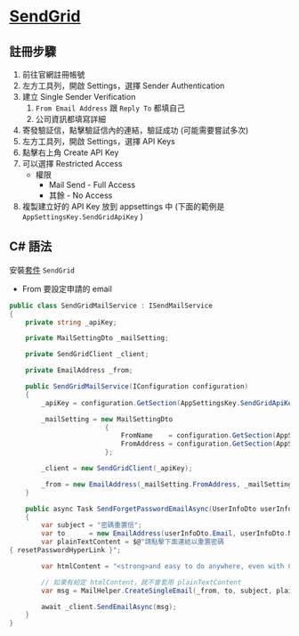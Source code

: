 # [SendGrid](https://app.sendgrid.com/)

## 註冊步驟

1. 前往官網註冊帳號
1. 左方工具列，開啟 Settings，選擇 Sender Authentication
1. 建立 Single Sender Verification
    1. `From Email Address` 跟 `Reply To` 都填自己
    1. 公司資訊都填寫詳細
1. 寄發驗証信，點擊驗証信內的連結，驗証成功 (可能需要嘗試多次)
1. 左方工具列，開啟 Settings，選擇 API Keys
1. 點擊右上角 Create API Key
1. 可以選擇 Restricted Access
    - 權限
        - Mail Send - Full Access
        - 其餘 - No Access
1. 複製建立好的 API Key 放到 appsettings 中 (下面的範例是 `AppSettingsKey.SendGridApiKey` )

## C# 語法

安裝[套件](https://github.com/sendgrid/sendgrid-csharp#prerequisites) `SendGrid`

-   From 要設定申請的 email

```csharp
public class SendGridMailService : ISendMailService
{
    private string _apiKey;

    private MailSettingDto _mailSetting;

    private SendGridClient _client;

    private EmailAddress _from;

    public SendGridMailService(IConfiguration configuration)
    {
        _apiKey = configuration.GetSection(AppSettingsKey.SendGridApiKey).Value;

        _mailSetting = new MailSettingDto
                        {
                            FromName    = configuration.GetSection(AppSettingsKey.MailFromName).Value,
                            FromAddress = configuration.GetSection(AppSettingsKey.MailFromAddress).Value,
                        };

        _client = new SendGridClient(_apiKey);

        _from = new EmailAddress(_mailSetting.FromAddress, _mailSetting.FromName);
    }

    public async Task SendForgetPasswordEmailAsync(UserInfoDto userInfoDto, string resetPasswordHyperLink)
    {
        var subject = "密碼重置信";
        var to      = new EmailAddress(userInfoDto.Email, userInfoDto.Name);
        var plainTextContent = $@"請點擊下面連結以重置密碼
{ resetPasswordHyperLink }";

        var htmlContent = "<strong>and easy to do anywhere, even with C#</strong>";

        // 如果有給定 htmlContent，就不會套用 plainTextContent
        var msg = MailHelper.CreateSingleEmail(_from, to, subject, plainTextContent, htmlContent);

        await _client.SendEmailAsync(msg);
    }
}
```
